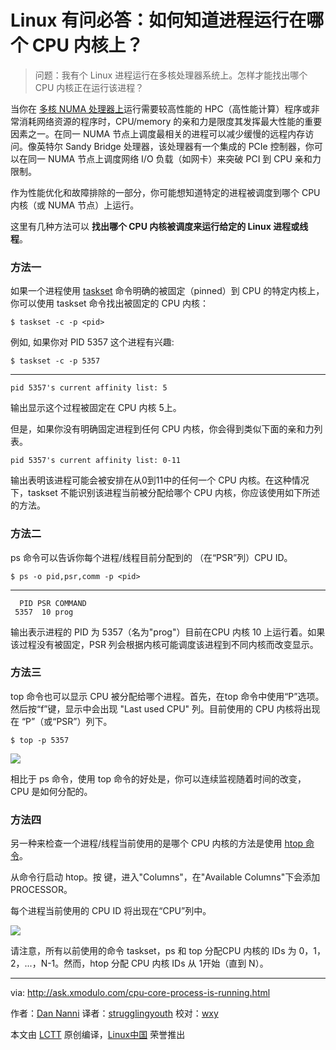 Linux 有问必答：如何知道进程运行在哪个 CPU 内核上？
================================================================================
>问题：我有个 Linux 进程运行在多核处理器系统上。怎样才能找出哪个 CPU 内核正在运行该进程？

当你在 [多核 NUMA 处理器上][1]运行需要较高性能的 HPC（高性能计算）程序或非常消耗网络资源的程序时，CPU/memory 的亲和力是限度其发挥最大性能的重要因素之一。在同一 NUMA  节点上调度最相关的进程可以减少缓慢的远程内存访问。像英特尔 Sandy Bridge 处理器，该处理器有一个集成的 PCIe 控制器，你可以在同一 NUMA 节点上调度网络 I/O 负载（如网卡）来突破 PCI 到 CPU 亲和力限制。

作为性能优化和故障排除的一部分，你可能想知道特定的进程被调度到哪个 CPU 内核（或 NUMA 节点）上运行。

这里有几种方法可以 **找出哪个 CPU 内核被调度来运行给定的 Linux 进程或线程**。

### 方法一 ###

如果一个进程使用 [taskset][2] 命令明确的被固定（pinned）到 CPU 的特定内核上，你可以使用 taskset 命令找出被固定的 CPU 内核：

    $ taskset -c -p <pid>

例如, 如果你对 PID 5357 这个进程有兴趣:

    $ taskset -c -p 5357

----------

    pid 5357's current affinity list: 5

输出显示这个过程被固定在 CPU 内核 5上。

但是，如果你没有明确固定进程到任何 CPU 内核，你会得到类似下面的亲和力列表。

    pid 5357's current affinity list: 0-11

输出表明该进程可能会被安排在从0到11中的任何一个 CPU 内核。在这种情况下，taskset 不能识别该进程当前被分配给哪个 CPU 内核，你应该使用如下所述的方法。

### 方法二 ###

ps 命令可以告诉你每个进程/线程目前分配到的 （在“PSR”列）CPU ID。

    $ ps -o pid,psr,comm -p <pid>

----------

      PID PSR COMMAND
     5357  10 prog

输出表示进程的 PID 为 5357（名为"prog"）目前在CPU 内核 10 上运行着。如果该过程没有被固定，PSR 列会根据内核可能调度该进程到不同内核而改变显示。

### 方法三 ###

top 命令也可以显示 CPU 被分配给哪个进程。首先，在top 命令中使用“P”选项。然后按“f”键，显示中会出现 "Last used CPU" 列。目前使用的 CPU 内核将出现在 “P”（或“PSR”）列下。

    $ top -p 5357

![](https://farm6.staticflickr.com/5698/21429268426_e7d1d73a04_c.jpg)

相比于 ps 命令，使用 top 命令的好处是，你可以连续监视随着时间的改变， CPU 是如何分配的。

### 方法四 ###

另一种来检查一个进程/线程当前使用的是哪个 CPU 内核的方法是使用 [htop 命令][3]。

从命令行启动 htop。按 <F2> 键，进入"Columns"，在"Available Columns"下会添加 PROCESSOR。

每个进程当前使用的 CPU ID 将出现在“CPU”列中。

![](https://farm6.staticflickr.com/5788/21444522832_a5a206f600_c.jpg)

请注意，所有以前使用的命令 taskset，ps 和 top 分配CPU 内核的 IDs 为 0，1，2，...，N-1。然而，htop 分配 CPU 内核 IDs 从 1开始（直到 N）。

--------------------------------------------------------------------------------

via: http://ask.xmodulo.com/cpu-core-process-is-running.html

作者：[Dan Nanni][a]
译者：[strugglingyouth](https://github.com/strugglingyouth)
校对：[wxy](https://github.com/wxy)

本文由 [LCTT](https://github.com/LCTT/TranslateProject) 原创编译，[Linux中国](https://linux.cn/) 荣誉推出

[a]:http://ask.xmodulo.com/author/nanni
[1]:http://xmodulo.com/identify-cpu-processor-architecture-linux.html
[2]:http://xmodulo.com/run-program-process-specific-cpu-cores-linux.html
[3]:https://linux.cn/article-3141-1.html
